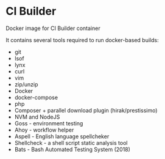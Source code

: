 # CI Builder
Docker image for CI Builder container

It contains several tools required to run docker-based builds:
- git
- lsof
- lynx
- curl
- vim
- zip/unzip
- Docker
- docker-compose
- php
- Composer + parallel download plugin (hirak/prestissimo)
- NVM and NodeJS
- Goss - environment testing
- Ahoy - workflow helper
- Aspell - English language spellcheker
- Shellcheck - a shell script static analysis tool
- Bats - Bash Automated Testing System (2018)